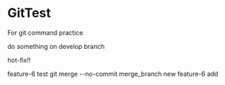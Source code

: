 # GitTest
For git command practice

do something on develop branch

hot-fix!!

feature-6 test git merge --no-commit merge_branch
new feature-6 add

